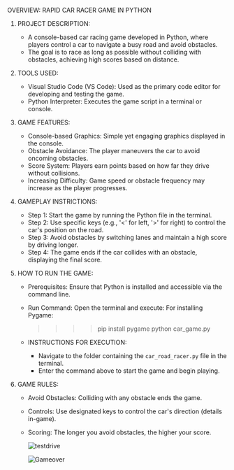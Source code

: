 OVERVIEW: RAPID CAR RACER GAME IN PYTHON
1. PROJECT DESCRIPTION:
   - A console-based car racing game developed in Python, where players control a car to navigate a busy road and avoid obstacles.
   - The goal is to race as long as possible without colliding with obstacles, achieving high scores based on distance.

2. TOOLS USED:
   - Visual Studio Code (VS Code): Used as the primary code editor for developing and testing the game.
   - Python Interpreter: Executes the game script in a terminal or console.

3. GAME FEATURES:
   - Console-based Graphics: Simple yet engaging graphics displayed in the console.
   - Obstacle Avoidance: The player maneuvers the car to avoid oncoming obstacles.
   - Score System: Players earn points based on how far they drive without collisions.
   - Increasing Difficulty: Game speed or obstacle frequency may increase as the player progresses.

4. GAMEPLAY INSTRICTIONS:
   - Step 1: Start the game by running the Python file in the terminal.
   - Step 2: Use specific keys (e.g., '<' for left, '>' for right) to control the car's position on the road.
   - Step 3: Avoid obstacles by switching lanes and maintain a high score by driving longer.
   - Step 4: The game ends if the car collides with an obstacle, displaying the final score.

5. HOW TO RUN THE GAME:
   - Prerequisites: Ensure that Python is installed and accessible via the command line.
   - Run Command: Open the terminal and execute:
     For installing Pygame:
     >>>>pip install pygame
     >>>>python car_game.py
  
   - INSTRUCTIONS FOR EXECUTION:
     - Navigate to the folder containing the `car_road_racer.py` file in the terminal.
     - Enter the command above to start the game and begin playing.

6. GAME RULES:
   - Avoid Obstacles: Colliding with any obstacle ends the game.
   - Controls: Use designated keys to control the car's direction (details in-game).
   - Scoring: The longer you avoid obstacles, the higher your score.
  
      ![testdrive](https://github.com/user-attachments/assets/77c9224a-d49f-4fe3-8510-9116150b5be0)

      ![Gameover](https://github.com/user-attachments/assets/0b851b2b-95fd-4f89-a8c4-bc27b2771ff3)

